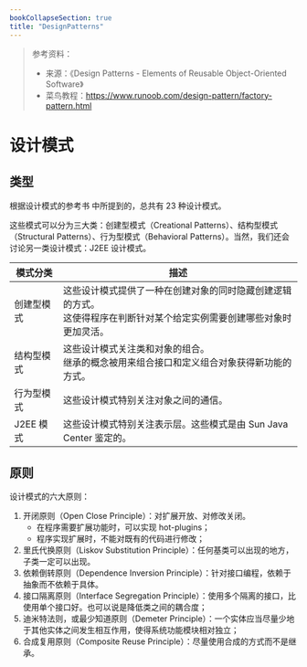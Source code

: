 ```yaml
---
bookCollapseSection: true
title: "DesignPatterns"
---
```


> 参考资料：
>
> - 来源：《Design Patterns - Elements of Reusable Object-Oriented Software》
> - 菜鸟教程：https://www.runoob.com/design-pattern/factory-pattern.html

# 设计模式

## 类型

根据设计模式的参考书 中所提到的，总共有 23 种设计模式。

这些模式可以分为三大类：创建型模式（Creational Patterns）、结构型模式（Structural Patterns）、行为型模式（Behavioral Patterns）。当然，我们还会讨论另一类设计模式：J2EE 设计模式。

| 模式分类   | 描述                                                         |
| ---------- | ------------------------------------------------------------ |
| 创建型模式 | 这些设计模式提供了一种在创建对象的同时隐藏创建逻辑的方式。<br />这使得程序在判断针对某个给定实例需要创建哪些对象时更加灵活。 |
| 结构型模式 | 这些设计模式关注类和对象的组合。<br />继承的概念被用来组合接口和定义组合对象获得新功能的方式。 |
| 行为型模式 | 这些设计模式特别关注对象之间的通信。                         |
| J2EE 模式  | 这些设计模式特别关注表示层。这些模式是由 Sun Java Center 鉴定的。 |

## 原则

设计模式的六大原则：

1. 开闭原则（Open Close Principle）：对扩展开放、对修改关闭。
   - 在程序需要扩展功能时，可以实现 hot-plugins；
   - 程序实现扩展时，不能对既有的代码进行修改；
2. 里氏代换原则（Liskov Substitution Principle）：任何基类可以出现的地方，子类一定可以出现。
3. 依赖倒转原则（Dependence Inversion Principle）：针对接口编程，依赖于抽象而不依赖于具体。
4. 接口隔离原则（Interface Segregation Principle）：使用多个隔离的接口，比使用单个接口好。也可以说是降低类之间的耦合度；
5. 迪米特法则，或最少知道原则（Demeter Principle）：一个实体应当尽量少地于其他实体之间发生相互作用，使得系统功能模块相对独立；
6. 合成复用原则（Composite Reuse Principle）：尽量使用合成的方式而不是继承。


